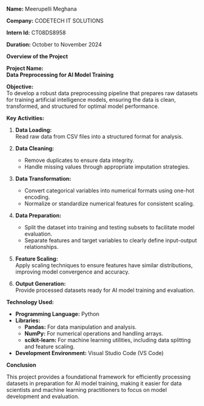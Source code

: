 **Name:** Meerupelli Meghana 

**Company:** CODETECH IT SOLUTIONS

**Intern Id:** CT08DS8958

**Duration:** October to November 2024




**Overview of the Project**

**Project Name:**  
**Data Preprocessing for AI Model Training**


**Objective:**  
To develop a robust data preprocessing pipeline that prepares raw datasets for training artificial intelligence models, ensuring the data is clean, transformed, and structured for optimal model performance.


**Key Activities:**

1. **Data Loading:**  
   Read raw data from CSV files into a structured format for analysis.

2. **Data Cleaning:**  
   - Remove duplicates to ensure data integrity.
   - Handle missing values through appropriate imputation strategies.

3. **Data Transformation:**  
   - Convert categorical variables into numerical formats using one-hot encoding.
   - Normalize or standardize numerical features for consistent scaling.

4. **Data Preparation:**  
   - Split the dataset into training and testing subsets to facilitate model evaluation.
   - Separate features and target variables to clearly define input-output relationships.

5. **Feature Scaling:**  
   Apply scaling techniques to ensure features have similar distributions, improving model convergence and accuracy.

6. **Output Generation:**  
   Provide processed datasets ready for AI model training and evaluation.


**Technology Used:**

- **Programming Language:** Python
- **Libraries:**
  - **Pandas:** For data manipulation and analysis.
  - **NumPy:** For numerical operations and handling arrays.
  - **scikit-learn:** For machine learning utilities, including data splitting and feature scaling.
- **Development Environment:** Visual Studio Code (VS Code)


**Conclusion**

This project provides a foundational framework for efficiently processing datasets in preparation for AI model training, making it easier for data scientists and machine learning practitioners to focus on model development and evaluation.
